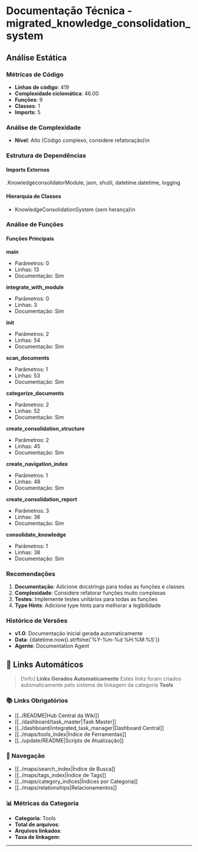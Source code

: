 # Documentação Técnica - migrated_knowledge_consolidation_system

## Análise Estática

### Métricas de Código
- **Linhas de código**: 419
- **Complexidade ciclomática**: 46.00
- **Funções**: 9
- **Classes**: 1
- **Imports**: 5

### Análise de Complexidade
- **Nível**: Alto (Código complexo, considere refatoração)\n
### Estrutura de Dependências

#### Imports Externos
.KnowledgeconsolidatorModule, json, shutil, datetime.datetime, logging

#### Hierarquia de Classes
- KnowledgeConsolidationSystem (sem herança)\n
### Análise de Funções

#### Funções Principais
**main**
- Parâmetros: 0
- Linhas: 13
- Documentação: Sim

**integrate_with_module**
- Parâmetros: 0
- Linhas: 3
- Documentação: Sim

**__init__**
- Parâmetros: 2
- Linhas: 54
- Documentação: Sim

**scan_documents**
- Parâmetros: 1
- Linhas: 53
- Documentação: Sim

**categorize_documents**
- Parâmetros: 2
- Linhas: 52
- Documentação: Sim

**create_consolidation_structure**
- Parâmetros: 2
- Linhas: 45
- Documentação: Sim

**create_navigation_index**
- Parâmetros: 1
- Linhas: 48
- Documentação: Sim

**create_consolidation_report**
- Parâmetros: 3
- Linhas: 36
- Documentação: Sim

**consolidate_knowledge**
- Parâmetros: 1
- Linhas: 38
- Documentação: Sim

### Recomendações

1. **Documentação**: Adicione docstrings para todas as funções e classes
2. **Complexidade**: Considere refatorar funções muito complexas
3. **Testes**: Implemente testes unitários para todas as funções
4. **Type Hints**: Adicione type hints para melhorar a legibilidade

### Histórico de Versões

- **v1.0**: Documentação inicial gerada automaticamente
- **Data**: {datetime.now().strftime('%Y-%m-%d %H:%M:%S')}
- **Agente**: Documentation Agent


## 🔗 **Links Automáticos**

> [!info] **Links Gerados Automaticamente**
> Estes links foram criados automaticamente pelo sistema de linkagem da categoria **Tools**

### **📚 Links Obrigatórios**
- [[../README|Hub Central da Wiki]]
- [[../dashboard/task_master|Task Master]]
- [[../dashboard/integrated_task_manager|Dashboard Central]]
- [[../maps/tools_index|Índice de Ferramentas]]
- [[../update/README|Scripts de Atualização]]

### **🧭 Navegação**
- [[../maps/search_index|Índice de Busca]]
- [[../maps/tags_index|Índice de Tags]]
- [[../maps/category_indices|Índices por Categoria]]
- [[../maps/relationships|Relacionamentos]]

### **📊 Métricas da Categoria**
- **Categoria**: Tools
- **Total de arquivos**: <!-- Contador automático -->
- **Arquivos linkados**: <!-- Contador automático -->
- **Taxa de linkagem**: <!-- Percentual automático -->

---

